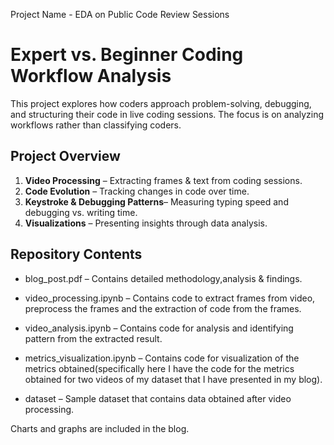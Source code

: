 Project Name - EDA on Public Code Review Sessions

# Expert vs. Beginner Coding Workflow Analysis

This project explores how coders approach problem-solving, debugging, and structuring their code in live coding sessions. The focus is on analyzing workflows rather than classifying coders.

## **Project Overview**

1. **Video Processing** – Extracting frames & text from coding sessions.
2. **Code Evolution** – Tracking changes in code over time.
3. **Keystroke & Debugging Patterns**– Measuring typing speed and debugging vs. writing time.
4. **Visualizations** – Presenting insights through data analysis.

## **Repository Contents**

- blog_post.pdf – Contains detailed methodology,analysis & findings.

- video_processing.ipynb – Contains code to extract frames from  video, preprocess the frames and the extraction 
                           of code from the frames.

- video_analysis.ipynb – Contains code for analysis and identifying pattern from the extracted result.

- metrics_visualization.ipynb – Contains code for visualization of the metrics obtained(specifically here I have the code for the metrics obtained for two videos of my dataset that I have presented in my blog).

- dataset – Sample dataset that contains data obtained after video processing.

Charts and graphs are included in the blog.
